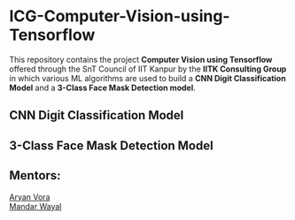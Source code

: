 # ICG-Computer-Vision-using-Tensorflow
This repository contains the project **Computer Vision using Tensorflow** offered through the SnT Council of IIT Kanpur by the **IITK Consulting Group** in which various ML algorithms are used to build a **CNN Digit Classification Model** and a **3-Class Face Mask Detection model**.

## CNN Digit Classification Model

<p  align="center"><a href="https://github.com/kshitijk20/ICG-Computer-Vision-using-Tensorflow/blob/main/Images/1.jpg" /></a></p>

## 3-Class Face Mask Detection Model

## Mentors:
[Aryan Vora](https://github.com/aryan-vora23)   
[Mandar Wayal](https://github.com/mandar7-git)
